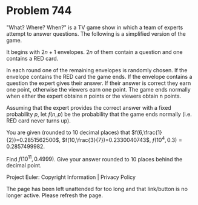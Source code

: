 #   Problem 744

   "What? Where? When?" is a TV game show in which a team of experts attempt
   to answer questions. The following is a simplified version of the game.

   It begins with $2n+1$ envelopes. $2n$ of them contain a question and one
   contains a RED card.

   In each round one of the remaining envelopes is randomly chosen. If the
   envelope contains the RED card the game ends. If the envelope contains a
   question the expert gives their answer. If their answer is correct they
   earn one point, otherwise the viewers earn one point. The game ends
   normally when either the expert obtains n points or the viewers obtain n
   points.

   Assuming that the expert provides the correct answer with a fixed
   probability $p$, let $f(n,p)$ be the probability that the game ends
   normally (i.e. RED card never turns up).

   You are given (rounded to 10 decimal places) that
   $f(6,\frac{1}{2})=0.2851562500$,
   $f(10,\frac{3}{7})=0.2330040743$,
   $f(10^4,0.3)=0.2857499982$.

   Find $f(10^{11},0.4999)$. Give your answer rounded to 10 places behind the
   decimal point.

   Project Euler: Copyright Information | Privacy Policy

   The page has been left unattended for too long and that link/button is no
   longer active. Please refresh the page.
